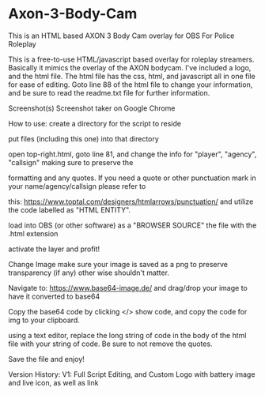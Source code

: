 # Axon-3-Body-Cam
This is an HTML based AXON 3 Body Cam overlay for OBS For Police Roleplay

This is a free-to-use HTML/javascript based overlay for roleplay streamers. Basically it mimics the overlay of the AXON bodycam. I've included a logo, and the html file. The html file has the css, html, and javascript all in one file for ease of editing. Goto line 88 of the html file to change your information, and be sure to read the readme.txt file for further information.


Screenshot(s)
Screenshot taker on Google Chrome



How to use:
create a directory for the script to reside

put files (including this one) into that directory

open top-right.html, goto line 81, and change the info for "player", "agency", "callsign" making sure to preserve the

formatting and any quotes. If you need a quote or other punctuation mark in your name/agency/callsign please refer to

this: https://www.toptal.com/designers/htmlarrows/punctuation/ and utilize the code labelled as "HTML ENTITY".

load into OBS (or other software) as a "BROWSER SOURCE" the file with the .html extension

activate the layer and profit!

Change Image
make sure your image is saved as a png to preserve transparency (if any) other wise shouldn't matter.

Navigate to: https://www.base64-image.de/ and drag/drop your image to have it converted to base64

Copy the base64 code by clicking </> show code, and copy the code for img to your clipboard.

using a text editor, replace the long string of code in the body of the html file with your string of code. Be sure to not remove the quotes.

Save the file and enjoy!

Version History:
V1: Full Script Editing, and Custom Logo with battery image and live icon, as well as link
